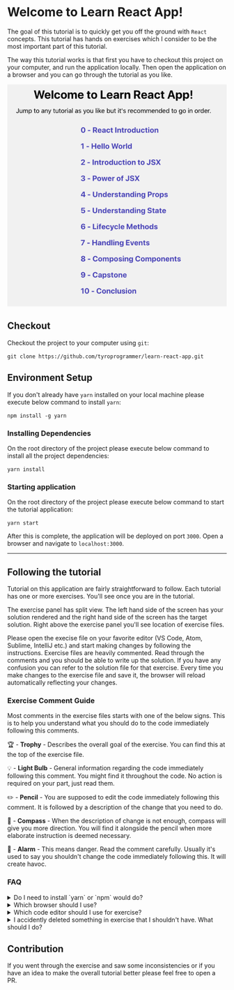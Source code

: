 # Welcome to Learn React App!

The goal of this tutorial is to quickly get you off the ground with `React` concepts. This tutorial has hands on exercises which I consider to be the most important part of this tutorial.

The way this tutorial works is that first you have to checkout this project on your computer, and run the application locally. Then open the application on a browser and you can go through the tutorial as you like.

![Learn React App](./public/Learn_React_App.png "Learn React App")


## Checkout

Checkout the project to your computer using `git`:

```
git clone https://github.com/tyroprogrammer/learn-react-app.git
```

## Environment Setup

If you don't already have `yarn` installed on your local machine please execute below command to install `yarn`:

```
npm install -g yarn
```

### Installing Dependencies

On the root directory of the project please execute below command to install all the project dependencies:
```
yarn install
```

### Starting application

On the root directory of the project please execute below command to start the tutorial application:

```
yarn start
```
After this is complete, the application will be deployed on port `3000`. Open a browser and navigate to `localhost:3000`.

-----

## Following the tutorial

Tutorial on this application are fairly straightforward to follow. Each tutorial has one or more exercises. You'll see once you are in the tutorial.

The exercise panel has split view. The left hand side of the screen has your solution rendered and the right hand side of the screen has the target solution.
Right above the exercise panel you'll see location of exercise files.

Please open the execise file on your favorite editor (VS Code, Atom, Sublime, IntelliJ etc.) and start making changes by following the instructions. Exercise files are heavily commented. Read through the comments and you should be able to write up the solution. If you have any confusion you can refer to the solution file for that exercise. Every time you make changes to the exercise file and save it, the browser will reload automatically reflecting your changes.

### Exercise Comment Guide

Most comments in the exercise files starts with one of the below signs. This is to help you understand what you should do to the code immediately following this comments.

🏆 - **Trophy** - Describes the overall goal of the exercise. You can find this at the top of the exercise file.

💡 - **Light Bulb** - General information regarding the code immediately following this comment. You might find it throughout the code. No action is required on your part, just read them.

✏️   - **Pencil** - You are supposed to edit the code immediately following this comment. It is followed by a description of the change that you need to do.

🧭  - **Compass** - When the description of change is not enough, compass will give you more direction. You will find it alongside the pencil when more elaborate instruction is deemed necessary.

🚨 - **Alarm** - This means danger. Read the comment carefully. Usually it's used to say you shouldn't change the code immediately following this. It will create havoc.

### FAQ

<details>
    <summary>Do I need to install `yarn` or `npm` would do?</summary>
    <p>You don't really need yarn. Just use npm if you like.</p>
</details>

<details>
    <summary>Which browser should I use?</summary>
    <p>This tutorial has been tested in Chrome only so I highly recommend you use Chrome.</p>
</details>

<details>
    <summary>Which code editor should I use for exercise?</summary>
    <p>Anything really (Sublime, Atom, VS Code, IntelliJ) - its your preference.</p>
</details>

<details>
    <summary>I accidently deleted something in exercise that I shouldn't have. What should I do?</summary>
    <p>The easiest way is to just revert back to the previous version on your editor. If you want to start anew, then just checkout that particular file from github again using something like:<pre><code>git checkout HEAD --  exercise/01-helloWorld.js</code></pre>
    </p>
</details>

## Contribution

If you went through the exercise and saw some inconsistencies or if you have an idea to make the overall tutorial better please feel free to open a PR.